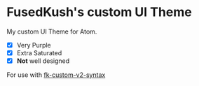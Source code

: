 # FusedKush's custom UI Theme

My custom UI Theme for Atom.

- [x] Very Purple
- [x] Extra Saturated
- [x] **Not** well designed

For use with [fk-custom-v2-syntax](https://github.com/FusedKush/fk-custom-v2-ui)
